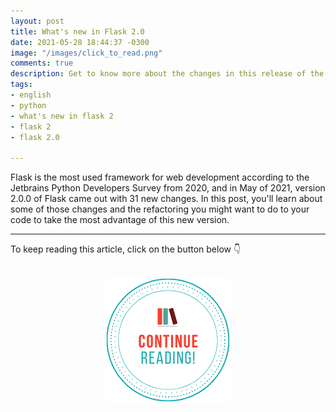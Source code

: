 ```yaml
---
layout: post
title: What's new in Flask 2.0
date: 2021-05-28 18:44:37 -0300
image: "/images/click_to_read.png"
comments: true
description: Get to know more about the changes in this release of the framework
tags:
- english
- python
- what's new in flask 2
- flask 2
- flask 2.0

---
```

Flask is the most used framework for web development according to the Jetbrains Python Developers Survey from 2020, and in May of 2021, version 2.0.0 of Flask came out with 31 new changes. In this post, you'll learn about some of those changes and the refactoring you might want to do to your code to take the most advantage of this new version.

***

To keep reading this article, click on the button below 👇

<br>
<center> <a href="https://auth0.com/blog/whats-new-in-flask-2/"> <img src="/images/keep_reading.png"/> </a> </center>
